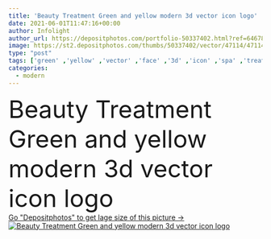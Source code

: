 ```yaml
---
title: 'Beauty Treatment Green and yellow modern 3d vector icon logo'
date: 2021-06-01T11:47:16+00:00
author: Infolight
author_url: https://depositphotos.com/portfolio-50337402.html?ref=64678756
image: https://st2.depositphotos.com/thumbs/50337402/vector/47114/471147690/api_thumb_450.jpg?forcejpeg=true
type: "post"
tags: ['green' ,'yellow' ,'vector' ,'face' ,'3d' ,'icon' ,'spa' ,'treatment' ,'wellness' ,'massage' ,'logo' ,'eps' ,'premium' ,'Beauty Treatment' ,'facial treatment' ,'spa and relax' ]
categories: 
  - modern
---
```

<div aling="center">
            <font size="60"> Beauty Treatment Green and yellow modern 3d vector icon logo</font>   
</div>
<div>
    <a href='https://st2.depositphotos.com/thumbs/50337402/vector/47114/471147690/api_thumb_450.jpg?forcejpeg=true?ref=64678756' target=_blank > Go "Depositphotos" to get lage size of this picture ->
        <img href='https://st2.depositphotos.com/thumbs/50337402/vector/47114/471147690/api_thumb_450.jpg?forcejpeg=true?ref=64678756' src='https://st2.depositphotos.com/50337402/47114/v/950/depositphotos_471147690-stock-illustration-beauty-treatment-green-yellow-modern.jpg?forcejpeg=true' alt='Beauty Treatment Green and yellow modern 3d vector icon logo' >
    </a>
</div>
